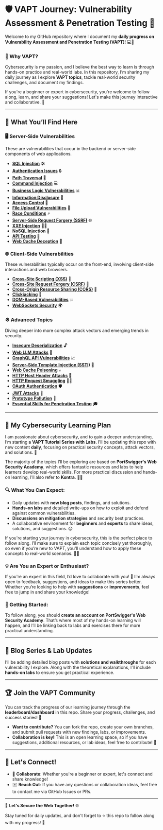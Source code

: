 # 🛡️ VAPT Journey: Vulnerability Assessment & Penetration Testing 🚀

Welcome to my GitHub repository where I document my **daily progress on Vulnerability Assessment and Penetration Testing (VAPT)**! 💻🔐

### 🚨 Why VAPT?
Cybersecurity is my passion, and I believe the best way to learn is through hands-on practice and real-world labs. In this repository, I’m sharing my daily journey as I explore **VAPT topics**, tackle real-world security challenges, and document my findings.

If you're a beginner or expert in cybersecurity, you're welcome to follow along, learn, and share your suggestions! Let's make this journey interactive and collaborative. 🤝

---

## 📌 What You’ll Find Here

### 🖥️ **Server-Side Vulnerabilities**
These are vulnerabilities that occur in the backend or server-side components of web applications.

- [**SQL Injection**](Server_Side_topics/SQL_injection/SQL_injection.md) 🛠️
- [**Authentication Issues**](Server_Side_topics/Authentication/Authentication.md) 🔒
- [**Path Traversal**](Server_Side_topics/Path_traversal/Path_traversal.md) 🚧
- [**Command Injection**](Server_Side_topics/Command_injection/Command_injection.md) 💻
- [**Business Logic Vulnerabilities**](Server_Side_topics/Business_logic_vulnerabilities/Business_logic_vulnerabilities.md) 📊
- [**Information Disclosure**](Server_Side_topics/Information_disclosure/Information_disclosure.md) 📡
- [**Access Control**](Server_Side_topics/Access_control/Access_control.md) 🔐
- [**File Upload Vulnerabilities**](Server_Side_topics/File_upload_vulnerabilities/File_upload_vulnerabilities.md) 📂
- [**Race Conditions**](Server_Side_topics/Race_conditions/Race_conditions.md) ⚡
- [**Server-Side Request Forgery (SSRF)**](Server_Side_topics/Server-side_request_forgery_SSRF/Server-side_request_forgery_SSRF.md) 🌐
- [**XXE Injection**](Server_Side_topics/XXE_injection/XXE_injection.md) 🏴‍☠️
- [**NoSQL Injection**](Server_Side_topics/NoSQL_injection/NoSQL_injection.md) 🧠
- [**API Testing**](Server_Side_topics/API_testing/API_testing.md) 🔌
- [**Web Cache Deception**](Server_Side_topics/Web_cache_deception/Web_cache_deception.md) 💨

### 🌐 **Client-Side Vulnerabilities**
These vulnerabilities typically occur on the front-end, involving client-side interactions and web browsers.

- [**Cross-Site Scripting (XSS)**](Client_Side_topics/Cross-site_scripting_XSS/Cross-site_scripting_XSS.md) 🧨
- [**Cross-Site Request Forgery (CSRF)**](Client_Side_topics/Cross-site_request_forgery_CSRF/Cross-site_request_forgery_CSRF.md) 🚸
- [**Cross-Origin Resource Sharing (CORS)**](Client_Side_topics/Cross-origin_resource_sharing_CORS/Cross-origin_resource_sharing_CORS.md) 🔄
- [**Clickjacking**](Client_Side_topics/Clickjacking/Clickjacking.md) 🎯
- [**DOM-Based Vulnerabilities**](Client_Side_topics/DOM-based_vulnerabilities/DOM-based_vulnerabilities.md) 💥
- [**WebSockets Security**](Client_Side_topics/WebSockets/WebSockets.md) 🌍

### ⚙️ **Advanced Topics**
Diving deeper into more complex attack vectors and emerging trends in security.

- [**Insecure Deserialization**](Advanced_topics/Insecure_deserialization/Insecure_deserialization.md) 🔓
- [**Web LLM Attacks**](Advanced_topics/Web_LLM_attacks/Web_LLM_attacks.md) 🤖
- [**GraphQL API Vulnerabilities**](Advanced_topics/GraphQL_API_vulnerabilities/GraphQL_API_vulnerabilities.md) 📈
- [**Server-Side Template Injection (SSTI)**](Advanced_topics/Server-side_template_injection/Server-side_template_injection.md) 🧩
- [**Web Cache Poisoning**](Advanced_topics/Web_cache_poisoning/Web_cache_poisoning.md) 💀
- [**HTTP Host Header Attacks**](Advanced_topics/HTTP_Host_header_attacks/HTTP_Host_header_attacks.md) 📍
- [**HTTP Request Smuggling**](Advanced_topics/HTTP_request_smuggling/HTTP_request_smuggling.md) 🏃‍♂️
- [**OAuth Authentication**](Advanced_topics/OAuth_authentication/OAuth_authentication.md) 🛡️
- [**JWT Attacks**](Advanced_topics/JWT_attacks/JWT_attacks.md) 🔑
- [**Prototype Pollution**](Advanced_topics/Prototype_pollution/Prototype_pollution.md) 🧪
- [**Essential Skills for Penetration Testing**](Advanced_topics/Essential_skills/Essential_skills.md) 🎓

---

## 🚀 My Cybersecurity Learning Plan

I am passionate about cybersecurity, and to gain a deeper understanding, I’m starting a **VAPT Tutorial Series with Labs**. I'll be updating this repo with new content **daily**, focusing on practical security concepts, attack vectors, and solutions. 🌱

The majority of the topics I’ll be exploring are based on **PortSwigger's Web Security Academy**, which offers fantastic resources and labs to help learners develop real-world skills. For more practical discussion and hands-on learning, I'll also refer to **Kontra**. 🧑‍💻

### 🔍 What You Can Expect:
- Daily updates with **new blog posts**, findings, and solutions.
- **Hands-on labs** and detailed write-ups on how to exploit and defend against common vulnerabilities.
- **Discussions on mitigation strategies** and security best practices.
- A collaborative environment for **beginners** and **experts** to share ideas, solutions, and suggestions. 😊

If you're starting your journey in cybersecurity, this is the perfect place to follow along. I’ll make sure to explain each topic concisely yet thoroughly, so even if you’re new to VAPT, you'll understand how to apply these concepts to real-world scenarios. 🧑‍🎓

### 💡 Are You an Expert or Enthusiast?
If you're an expert in this field, I’d love to collaborate with you! 💪 I’m always open to feedback, suggestions, and ideas to make this series better. Whether you’re looking to help with **suggestions** or **improvements**, feel free to jump in and share your knowledge!

### 🔑 Getting Started:
To follow along, you should **create an account on PortSwigger's Web Security Academy**. That’s where most of my hands-on learning will happen, and I’ll be linking back to labs and exercises there for more practical understanding.

---

## 📅 Blog Series & Lab Updates
I’ll be adding detailed blog posts with **solutions and walkthroughs** for each vulnerability I explore. Along with the theoretical explanations, I'll include **hands-on labs** to ensure you get practical experience.

---

## 🏆 Join the VAPT Community
You can track the progress of our learning journey through the **leaderboard/dashboard** in this repo. Share your progress, challenges, and success stories! 🎉

- **Want to contribute?** You can fork the repo, create your own branches, and submit pull requests with new findings, labs, or improvements.
- **Collaboration is key!** This is an open learning space, so if you have suggestions, additional resources, or lab ideas, feel free to contribute! 🙌

---

## 🤝 Let's Connect!
- 💬 **Collaborate**: Whether you're a beginner or expert, let's connect and share knowledge!
- ✉️ **Reach Out**: If you have any questions or collaboration ideas, feel free to contact me via GitHub Issues or PRs.

---

🔐 **Let's Secure the Web Together!** 🌐

Stay tuned for daily updates, and don't forget to ⭐️ this repo to follow along with my progress! 🚀
